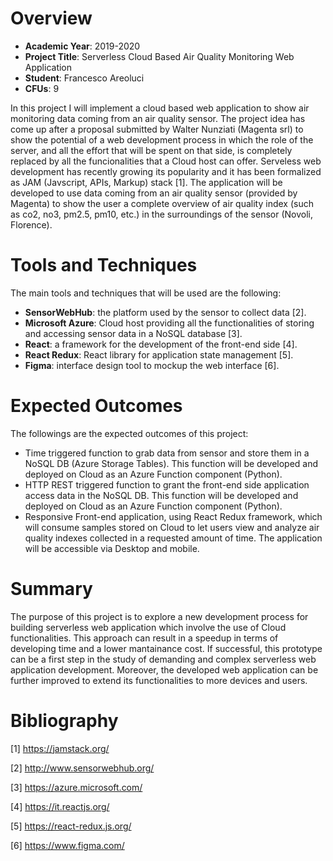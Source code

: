 
# Overview

- **Academic Year**: 2019-2020
- **Project Title**: Serverless Cloud Based Air Quality Monitoring Web Application
- **Student**: Francesco Areoluci
- **CFUs**: 9

In this project I will implement a cloud based web application to show air monitoring data coming from an air quality sensor. The project idea has come up after a proposal submitted by Walter Nunziati (Magenta srl) to show the potential of a web development process in which the role of the server, and all the effort that will be spent on that side, is completely replaced by all the funcionalities that a Cloud host can offer. Serveless web development has recently growing its popularity and it has been formalized as JAM (Javscript, APIs, Markup) stack [1]. The application will be developed to use data coming from an air quality sensor (provided by Magenta) to show the user a complete overview of air quality index (such as co2, no3, pm2.5, pm10, etc.) in the surroundings of the sensor (Novoli, Florence).

# Tools and Techniques

The main tools and techniques that will be used are the following:
- **SensorWebHub**: the platform used by the sensor to collect data \[2\]. 
- **Microsoft Azure**: Cloud host providing all the functionalities of storing and accessing sensor data in a NoSQL database \[3\].
- **React**: a framework for the development of the front-end side \[4\].
- **React Redux**: React library for application state management \[5\].
- **Figma**: interface design tool to mockup the web interface \[6\].

# Expected Outcomes

The followings are the expected outcomes of this project:
- Time triggered function to grab data from sensor and store them in a NoSQL DB (Azure Storage Tables). This function will be developed and deployed on Cloud as an Azure Function component (Python). 
- HTTP REST triggered function to grant the front-end side application access data in the NoSQL DB. This function will be developed and deployed on Cloud as an Azure Function component (Python).
- Responsive Front-end application, using React Redux framework, which will consume samples stored on Cloud to let users view and analyze air quality indexes collected in a requested amount of time. The application will be accessible via Desktop and mobile.

# Summary

The purpose of this project is to explore a new development process for building serverless web application which involve the use of Cloud functionalities. This approach can result in a speedup in terms of developing time and a lower mantainance cost. If successful, this prototype can be a first step in the study of demanding and complex serverless web application development. Moreover, the developed web application can be further improved to extend its functionalities to more devices and users.

# Bibliography

\[1\] https://jamstack.org/

\[2\] http://www.sensorwebhub.org/

\[3\] https://azure.microsoft.com/

\[4\] https://it.reactjs.org/

\[5\] https://react-redux.js.org/

\[6\] https://www.figma.com/

